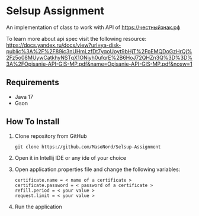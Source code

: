 # Selsup Assignment

An implementation of class to work with API of https://честныйзнак.рф

To learn more about api spec visit the following resource:
https://docs.yandex.ru/docs/view?url=ya-disk-public%3A%2F%2F89ic3nUHmLzfDt7yqoUoyt9bHjT%2FpEMQDoGzHrQj%2Fz5o08MUywCatkhyNSTqX1ONiyh0ufqrE%2B6HoJ72QHZn3Q%3D%3D%3A%2FOpisanie-API-GIS-MP.pdf&name=Opisanie-API-GIS-MP.pdf&nosw=1

## Requirements
* Java 17
* Gson

## How To Install
1. Clone repository from GitHub

   ~~~
   git clone https://github.com/MasoNord/Selsup-Assignment
   ~~~

2. Open it in Intellij IDE or any ide of your choice
3. Open application.properties file and change the following variables:

   ~~~
   certificate.name = < name of a certificate >
   certificate.password = < password of a certificate >
   refill.period = < your value > 
   request.limit = < your value >
   ~~~
4. Run the application

